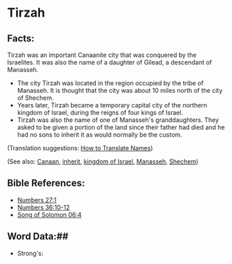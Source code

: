 # Tirzah #

## Facts: ##

Tirzah was an important Canaanite city that was conquered by the Israelites. It was also the name of a daughter of Gilead, a descendant of Manasseh.

* The city Tirzah was located in the region occupied by the tribe of Manasseh. It is thought that the city was about 10 miles north of the city of Shechem.
* Years later, Tirzah became a temporary capital city of the northern kingdom of Israel, during the reigns of four kings of Israel.
* Tirzah was also the name of one of Manasseh's granddaughters. They asked to be given a portion of the land since their father had died and he had no sons to inherit it as would normally be the custom.

(Translation suggestions: [How to Translate Names](rc://en/ta/man/translate/translate-names))

(See also: [Canaan](../other/canaan.md), [inherit](../kt/inherit.md), [kingdom of Israel](../other/kingdomofisrael.md), [Manasseh](../other/manasseh.md), [Shechem](../other/shechem.md))

## Bible References: ##

* [Numbers 27:1](rc://en/tn/help/num/27/01)
* [Numbers 36:10-12](rc://en/tn/help/num/36/10)
* [Song of Solomon 06:4](rc://en/tn/help/sng/06/04)

## Word Data:##

* Strong's: 

